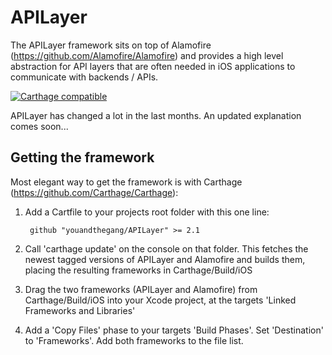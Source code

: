 # APILayer

The APILayer framework sits on top of Alamofire (https://github.com/Alamofire/Alamofire) and provides a high level abstraction for API layers that are often needed in iOS applications to communicate with backends / APIs. 

[![Carthage compatible](https://img.shields.io/badge/Carthage-compatible-4BC51D.svg?style=flat)](https://github.com/Carthage/Carthage)

APILayer has changed a lot in the last months. An updated explanation comes soon...

## Getting the framework

Most elegant way to get the framework is with Carthage (https://github.com/Carthage/Carthage): 

1. Add a Cartfile to your projects root folder with this one line:

        github "youandthegang/APILayer" >= 2.1

2. Call 'carthage update' on the console on that folder. This fetches the newest tagged versions of APILayer and Alamofire and builds them, placing the resulting frameworks in Carthage/Build/iOS

3. Drag the two frameworks (APILayer and Alamofire) from Carthage/Build/iOS into your Xcode project, at the targets 'Linked Frameworks and Libraries'

4. Add a 'Copy Files' phase to your targets 'Build Phases'. Set 'Destination' to 'Frameworks'. Add both frameworks to the file list.


